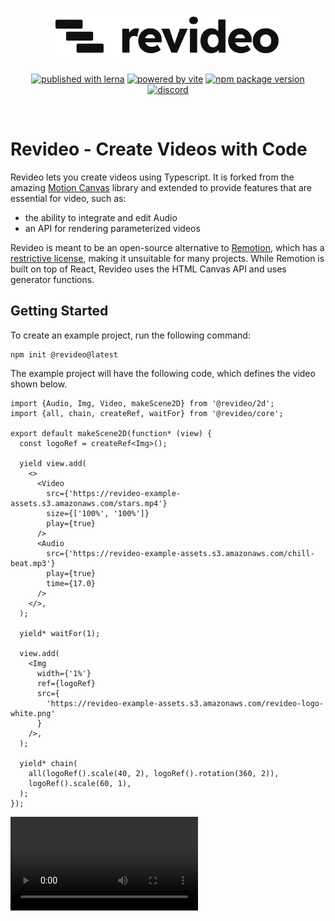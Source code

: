 <br/>
<p align="center">
  <a href="https://re.video">
    <picture>
      <source media="(prefers-color-scheme: dark)" srcset="./logo_dark.svg">
      <img width="360" alt="Revideo logo" src="./logo.svg">
    </picture>
  </a>
</p>
<p align="center">
  <a href="https://lerna.js.org"><img src="https://img.shields.io/badge/published%20with-lerna-c084fc?style=flat" alt="published with lerna"></a>
  <a href="https://vitejs.dev"><img src="https://img.shields.io/badge/powered%20by-vite-646cff?style=flat" alt="powered by vite"></a>
  <a href="https://www.npmjs.com/package/@revideo/core"><img src="https://img.shields.io/npm/v/@revideo/core?style=flat" alt="npm package version"></a>
  <a href="https://discord.com/invite/JDjbfp6q2G"><img src="https://img.shields.io/discord/1071029581009657896?style=flat&logo=discord&logoColor=fff&color=404eed" alt="discord"></a>
</p>
<br/>

# Revideo - Create Videos with Code

Revideo lets you create videos using Typescript. It is forked from the amazing [Motion Canvas](https://motioncanvas.io/) library and extended to provide features that are essential for video, such as:

- the ability to integrate and edit Audio
- an API for rendering parameterized videos

Revideo is meant to be an open-source alternative to [Remotion](https://www.remotion.dev/), which has a [restrictive license](https://github.com/remotion-dev/remotion/blob/main/LICENSE.md), making it unsuitable for many projects. While Remotion is built on top of React, Revideo uses the HTML Canvas API and uses generator functions.

## Getting Started

To create an example project, run the following command:

```bash
npm init @revideo@latest
```

The example project will have the following code, which defines the video shown below.

```tsx
import {Audio, Img, Video, makeScene2D} from '@revideo/2d';
import {all, chain, createRef, waitFor} from '@revideo/core';

export default makeScene2D(function* (view) {
  const logoRef = createRef<Img>();

  yield view.add(
    <>
      <Video
        src={'https://revideo-example-assets.s3.amazonaws.com/stars.mp4'}
        size={['100%', '100%']}
        play={true}
      />
      <Audio
        src={'https://revideo-example-assets.s3.amazonaws.com/chill-beat.mp3'}
        play={true}
        time={17.0}
      />
    </>,
  );

  yield* waitFor(1);

  view.add(
    <Img
      width={'1%'}
      ref={logoRef}
      src={
        'https://revideo-example-assets.s3.amazonaws.com/revideo-logo-white.png'
      }
    />,
  );

  yield* chain(
    all(logoRef().scale(40, 2), logoRef().rotation(360, 2)),
    logoRef().scale(60, 1),
  );
});
```

![Example Video](https://revideo-example-assets.s3.amazonaws.com/revideo-example.mp4)
